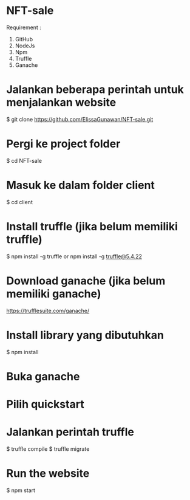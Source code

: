 # NFT-sale

Requirement :
1. GitHub
2. NodeJs
3. Npm
4. Truffle
5. Ganache

# Jalankan beberapa perintah untuk menjalankan website
$ git clone https://github.com/ElissaGunawan/NFT-sale.git

# Pergi ke project folder
$ cd NFT-sale

# Masuk ke dalam folder client
$ cd client

# Install truffle (jika belum memiliki truffle)
$ npm install -g truffle or npm install -g truffle@5.4.22

# Download ganache (jika belum memiliki ganache)
https://trufflesuite.com/ganache/

# Install library yang dibutuhkan 
$ npm install


# Buka ganache
# Pilih quickstart

# Jalankan perintah truffle
$ truffle compile
$ truffle migrate

# Run the website
$ npm start
